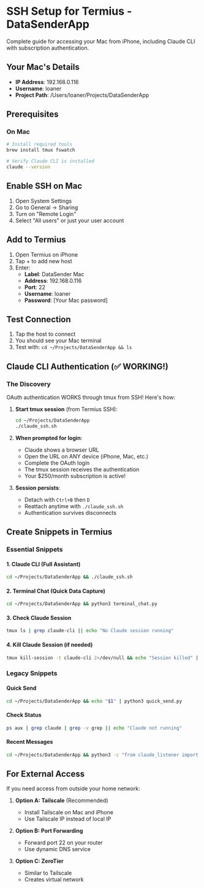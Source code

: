 # SSH Setup for Termius - DataSenderApp

Complete guide for accessing your Mac from iPhone, including Claude CLI with subscription authentication.

## Your Mac's Details
- **IP Address**: 192.168.0.116
- **Username**: loaner
- **Project Path**: /Users/loaner/Projects/DataSenderApp

## Prerequisites

### On Mac
```bash
# Install required tools
brew install tmux fswatch

# Verify Claude CLI is installed
claude --version
```

## Enable SSH on Mac

1. Open System Settings
2. Go to General → Sharing
3. Turn on "Remote Login"
4. Select "All users" or just your user account

## Add to Termius

1. Open Termius on iPhone
2. Tap + to add new host
3. Enter:
   - **Label**: DataSender Mac
   - **Address**: 192.168.0.116
   - **Port**: 22
   - **Username**: loaner
   - **Password**: [Your Mac password]

## Test Connection

1. Tap the host to connect
2. You should see your Mac terminal
3. Test with: `cd ~/Projects/DataSenderApp && ls`

## Claude CLI Authentication (✅ WORKING!)

### The Discovery
OAuth authentication WORKS through tmux from SSH! Here's how:

1. **Start tmux session** (from Termius SSH):
   ```bash
   cd ~/Projects/DataSenderApp
   ./claude_ssh.sh
   ```

2. **When prompted for login**:
   - Claude shows a browser URL
   - Open the URL on ANY device (iPhone, Mac, etc.)
   - Complete the OAuth login
   - The tmux session receives the authentication
   - Your $250/month subscription is active!

3. **Session persists**:
   - Detach with `Ctrl+B` then `D`
   - Reattach anytime with `./claude_ssh.sh`
   - Authentication survives disconnects

## Create Snippets in Termius

### Essential Snippets

#### 1. Claude CLI (Full Assistant)
```bash
cd ~/Projects/DataSenderApp && ./claude_ssh.sh
```

#### 2. Terminal Chat (Quick Data Capture)
```bash
cd ~/Projects/DataSenderApp && python3 terminal_chat.py
```

#### 3. Check Claude Session
```bash
tmux ls | grep claude-cli || echo "No Claude session running"
```

#### 4. Kill Claude Session (if needed)
```bash
tmux kill-session -t claude-cli 2>/dev/null && echo "Session killed" || echo "No session to kill"
```

### Legacy Snippets

#### Quick Send
```bash
cd ~/Projects/DataSenderApp && echo "$1" | python3 quick_send.py
```

#### Check Status
```bash
ps aux | grep claude | grep -v grep || echo "Claude not running"
```

#### Recent Messages
```bash
cd ~/Projects/DataSenderApp && python3 -c "from claude_listener import get_latest_message; msg = get_latest_message(); print(f'Latest: {msg['content']}' if msg else 'No messages')"
```

## For External Access

If you need access from outside your home network:

1. **Option A: Tailscale** (Recommended)
   - Install Tailscale on Mac and iPhone
   - Use Tailscale IP instead of local IP

2. **Option B: Port Forwarding**
   - Forward port 22 on your router
   - Use dynamic DNS service

3. **Option C: ZeroTier**
   - Similar to Tailscale
   - Creates virtual network
